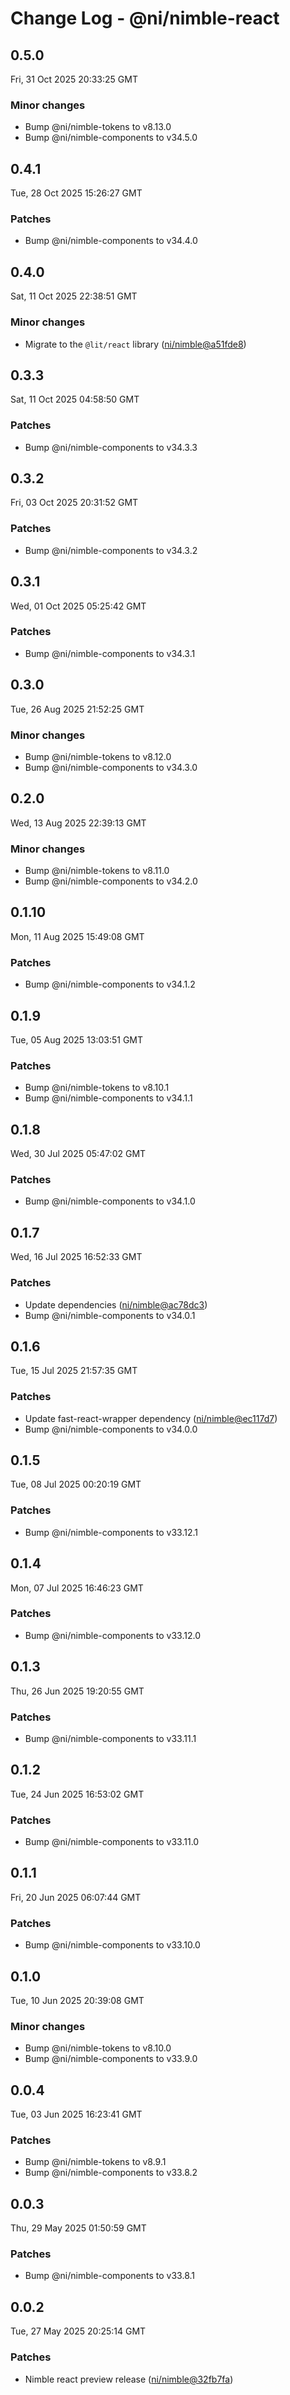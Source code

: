 # Change Log - @ni/nimble-react

<!-- This log was last generated on Fri, 31 Oct 2025 20:33:25 GMT and should not be manually modified. -->

<!-- Start content -->

## 0.5.0

Fri, 31 Oct 2025 20:33:25 GMT

### Minor changes

- Bump @ni/nimble-tokens to v8.13.0
- Bump @ni/nimble-components to v34.5.0

## 0.4.1

Tue, 28 Oct 2025 15:26:27 GMT

### Patches

- Bump @ni/nimble-components to v34.4.0

## 0.4.0

Sat, 11 Oct 2025 22:38:51 GMT

### Minor changes

- Migrate to the `@lit/react` library ([ni/nimble@a51fde8](https://github.com/ni/nimble/commit/a51fde8baec7d112a585a8da9303b0c0d06752ff))

## 0.3.3

Sat, 11 Oct 2025 04:58:50 GMT

### Patches

- Bump @ni/nimble-components to v34.3.3

## 0.3.2

Fri, 03 Oct 2025 20:31:52 GMT

### Patches

- Bump @ni/nimble-components to v34.3.2

## 0.3.1

Wed, 01 Oct 2025 05:25:42 GMT

### Patches

- Bump @ni/nimble-components to v34.3.1

## 0.3.0

Tue, 26 Aug 2025 21:52:25 GMT

### Minor changes

- Bump @ni/nimble-tokens to v8.12.0
- Bump @ni/nimble-components to v34.3.0

## 0.2.0

Wed, 13 Aug 2025 22:39:13 GMT

### Minor changes

- Bump @ni/nimble-tokens to v8.11.0
- Bump @ni/nimble-components to v34.2.0

## 0.1.10

Mon, 11 Aug 2025 15:49:08 GMT

### Patches

- Bump @ni/nimble-components to v34.1.2

## 0.1.9

Tue, 05 Aug 2025 13:03:51 GMT

### Patches

- Bump @ni/nimble-tokens to v8.10.1
- Bump @ni/nimble-components to v34.1.1

## 0.1.8

Wed, 30 Jul 2025 05:47:02 GMT

### Patches

- Bump @ni/nimble-components to v34.1.0

## 0.1.7

Wed, 16 Jul 2025 16:52:33 GMT

### Patches

- Update dependencies ([ni/nimble@ac78dc3](https://github.com/ni/nimble/commit/ac78dc389e0dd7e042a654d184ff65f210316296))
- Bump @ni/nimble-components to v34.0.1

## 0.1.6

Tue, 15 Jul 2025 21:57:35 GMT

### Patches

- Update fast-react-wrapper dependency ([ni/nimble@ec117d7](https://github.com/ni/nimble/commit/ec117d73aa9a132fcf019723557634b9f22ebbdf))
- Bump @ni/nimble-components to v34.0.0

## 0.1.5

Tue, 08 Jul 2025 00:20:19 GMT

### Patches

- Bump @ni/nimble-components to v33.12.1

## 0.1.4

Mon, 07 Jul 2025 16:46:23 GMT

### Patches

- Bump @ni/nimble-components to v33.12.0

## 0.1.3

Thu, 26 Jun 2025 19:20:55 GMT

### Patches

- Bump @ni/nimble-components to v33.11.1

## 0.1.2

Tue, 24 Jun 2025 16:53:02 GMT

### Patches

- Bump @ni/nimble-components to v33.11.0

## 0.1.1

Fri, 20 Jun 2025 06:07:44 GMT

### Patches

- Bump @ni/nimble-components to v33.10.0

## 0.1.0

Tue, 10 Jun 2025 20:39:08 GMT

### Minor changes

- Bump @ni/nimble-tokens to v8.10.0
- Bump @ni/nimble-components to v33.9.0

## 0.0.4

Tue, 03 Jun 2025 16:23:41 GMT

### Patches

- Bump @ni/nimble-tokens to v8.9.1
- Bump @ni/nimble-components to v33.8.2

## 0.0.3

Thu, 29 May 2025 01:50:59 GMT

### Patches

- Bump @ni/nimble-components to v33.8.1

## 0.0.2

Tue, 27 May 2025 20:25:14 GMT

### Patches

- Nimble react preview release ([ni/nimble@32fb7fa](https://github.com/ni/nimble/commit/32fb7facb3daf1d092a47119110504f7206a92eb))
